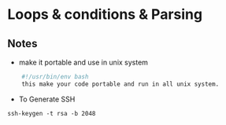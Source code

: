 # Loops & conditions & Parsing
## Notes
- make it portable and use in unix system
```sh
	#!/usr/bin/env bash
	this make your code portable and run in all unix system.

```
- To Generate SSH
```
ssh-keygen -t rsa -b 2048

```
